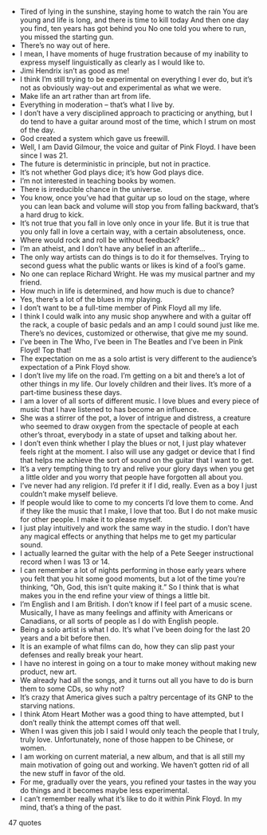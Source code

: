  - Tired of lying in the sunshine, staying home to watch the rain You are young and life is long, and there is time to kill today And then one day you find, ten years has got behind you No one told you where to run, you missed the starting gun.
 - There’s no way out of here.
 - I mean, I have moments of huge frustration because of my inability to express myself linguistically as clearly as I would like to.
 - Jimi Hendrix isn’t as good as me!
 - I think I’m still trying to be experimental on everything I ever do, but it’s not as obviously way-out and experimental as what we were.
 - Make life an art rather than art from life.
 - Everything in moderation – that’s what I live by.
 - I don’t have a very disciplined approach to practicing or anything, but I do tend to have a guitar around most of the time, which I strum on most of the day.
 - God created a system which gave us freewill.
 - Well, I am David Gilmour, the voice and guitar of Pink Floyd. I have been since I was 21.
 - The future is deterministic in principle, but not in practice.
 - It’s not whether God plays dice; it’s how God plays dice.
 - I’m not interested in teaching books by women.
 - There is irreducible chance in the universe.
 - You know, once you’ve had that guitar up so loud on the stage, where you can lean back and volume will stop you from falling backward, that’s a hard drug to kick.
 - It’s not true that you fall in love only once in your life. But it is true that you only fall in love a certain way, with a certain absoluteness, once.
 - Where would rock and roll be without feedback?
 - I’m an atheist, and I don’t have any belief in an afterlife...
 - The only way artists can do things is to do it for themselves. Trying to second guess what the public wants or likes is kind of a fool’s game.
 - No one can replace Richard Wright. He was my musical partner and my friend.
 - How much in life is determined, and how much is due to chance?
 - Yes, there’s a lot of the blues in my playing.
 - I don’t want to be a full-time member of Pink Floyd all my life.
 - I think I could walk into any music shop anywhere and with a guitar off the rack, a couple of basic pedals and an amp I could sound just like me. There’s no devices, customized or otherwise, that give me my sound.
 - I’ve been in The Who, I’ve been in The Beatles and I’ve been in Pink Floyd! Top that!
 - The expectation on me as a solo artist is very different to the audience’s expectation of a Pink Floyd show.
 - I don’t live my life on the road. I’m getting on a bit and there’s a lot of other things in my life. Our lovely children and their lives. It’s more of a part-time business these days.
 - I am a lover of all sorts of different music. I love blues and every piece of music that I have listened to has become an influence.
 - She was a stirrer of the pot, a lover of intrigue and distress, a creature who seemed to draw oxygen from the spectacle of people at each other’s throat, everybody in a state of upset and talking about her.
 - I don’t even think whether I play the blues or not, I just play whatever feels right at the moment. I also will use any gadget or device that I find that helps me achieve the sort of sound on the guitar that I want to get.
 - It’s a very tempting thing to try and relive your glory days when you get a little older and you worry that people have forgotten all about you.
 - I’ve never had any religion. I’d prefer it if I did, really. Even as a boy I just couldn’t make myself believe.
 - If people would like to come to my concerts I’d love them to come. And if they like the music that I make, I love that too. But I do not make music for other people. I make it to please myself.
 - I just play intuitively and work the same way in the studio. I don’t have any magical effects or anything that helps me to get my particular sound.
 - I actually learned the guitar with the help of a Pete Seeger instructional record when I was 13 or 14.
 - I can remember a lot of nights performing in those early years where you felt that you hit some good moments, but a lot of the time you’re thinking, “Oh, God, this isn’t quite making it.” So I think that is what makes you in the end refine your view of things a little bit.
 - I’m English and I am British. I don’t know if I feel part of a music scene. Musically, I have as many feelings and affinity with Americans or Canadians, or all sorts of people as I do with English people.
 - Being a solo artist is what I do. It’s what I’ve been doing for the last 20 years and a bit before then.
 - It is an example of what films can do, how they can slip past your defenses and really break your heart.
 - I have no interest in going on a tour to make money without making new product, new art.
 - We already had all the songs, and it turns out all you have to do is burn them to some CDs, so why not?
 - It’s crazy that America gives such a paltry percentage of its GNP to the starving nations.
 - I think Atom Heart Mother was a good thing to have attempted, but I don’t really think the attempt comes off that well.
 - When I was given this job I said I would only teach the people that I truly, truly love. Unfortunately, none of those happen to be Chinese, or women.
 - I am working on current material, a new album, and that is all still my main motivation of going out and working. We haven’t gotten rid of all the new stuff in favor of the old.
 - For me, gradually over the years, you refined your tastes in the way you do things and it becomes maybe less experimental.
 - I can’t remember really what it’s like to do it within Pink Floyd. In my mind, that’s a thing of the past.

47 quotes